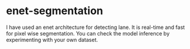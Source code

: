 # enet-segmentation
I have used an enet architecture for detecting lane. It is real-time and fast for pixel wise segmentation. You can check the model inference by experimenting with your own dataset. 